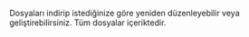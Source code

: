 Dosyaları indirip istediğinize göre yeniden düzenleyebilir veya geliştirebilirsiniz. Tüm dosyalar içeriktedir.
